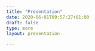 ```yaml
---
title: "Presentation"
date: 2020-06-01T09:57:27+01:00
draft: false
type: more 
layout: presentation

---
```

